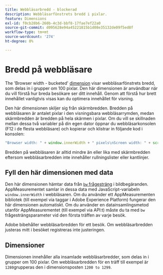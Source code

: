 ```yaml
---
title: Webbläsarbredd - blockerad
description: Webbläsarfönstrets bredd i pixlar.
feature: Dimensions
exl-id: f0cb28b6-260b-4c3d-bbf8-17fae7ef22a0
source-git-commit: d095628e94a45221815b1d08e35132de09f5ed8f
workflow-type: tm+mt
source-wordcount: '274'
ht-degree: 0%

---
```


# Bredd på webbläsare

The &#39;Browser width - bucketed&#39; [dimension](overview.md) visar webbläsarfönstrets bredd, som delas in i grupper om 100 pixlar. Den här dimensionen är användbar när du vill förstå hur breda besökare ser ditt innehåll. Genom att förstå hur brett innehållet vanligtvis visas kan du optimera innehållet för visning.

Den här dimensionen skiljer sig från skärmbredden. Bredden på webbläsaren är antalet pixlar i den visningsbara webbläsarrymden, medan skärmbredden är bredden på hela skärmen i pixlar. Om du vill se skillnaden mellan dessa två variabler på din egen dator öppnar du webbläsarkonsolen (F12 i de flesta webbläsare) och kopierar och klistrar in följande kod i konsolen:

```javascript
"Browser width: " + window.innerWidth + " pixels\nScreen width: " + screen.width + " pixels";
```

Bredden på webbläsaren är alltid mindre än eller lika med skärmbredden eftersom webbläsarbredden inte innehåller rullningslister eller kantlinjer.

## Fyll den här dimensionen med data

Den här dimensionen hämtar data från [`bw` frågesträng](/help/implement/validate/query-parameters.md) i bildbegäranden. AppMeasurementet samlar in dessa data med JavaScript-variabeln `window.innerWidth` i webbläsaren. Om du använder ett AppMeasurementen bibliotek (till exempel via taggar i Adobe Experience Platform) fungerar den här dimensionen automatiskt. Om du använder en datainsamlingsmetod utanför AppMeasurementet (till exempel via API:t) måste du ta med `bw` frågesträngsparameter vid den första träffen av varje besök.

Adobe bibehåller webbläsarbredden för ett besök. Om webbläsarbredden justeras mitt i besöket registreras inte justeringen.

## Dimensioner

Dimensionen innehåller alla insamlade webbläsarbredder, som delas in i grupper om 100 pixlar. Om webbläsarbredden för en träff till exempel är `1280`grupperas den i dimensionsposten `1200 to 1299`.
